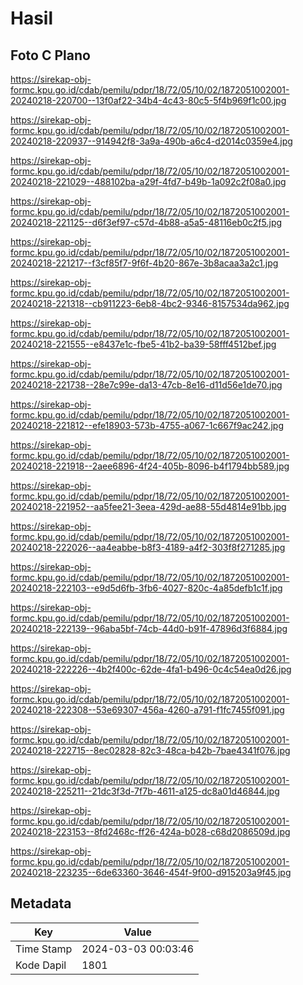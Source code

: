 # Hasil

## Foto C Plano

https://sirekap-obj-formc.kpu.go.id/cdab/pemilu/pdpr/18/72/05/10/02/1872051002001-20240218-220700--13f0af22-34b4-4c43-80c5-5f4b969f1c00.jpg

https://sirekap-obj-formc.kpu.go.id/cdab/pemilu/pdpr/18/72/05/10/02/1872051002001-20240218-220937--914942f8-3a9a-490b-a6c4-d2014c0359e4.jpg

https://sirekap-obj-formc.kpu.go.id/cdab/pemilu/pdpr/18/72/05/10/02/1872051002001-20240218-221029--488102ba-a29f-4fd7-b49b-1a092c2f08a0.jpg

https://sirekap-obj-formc.kpu.go.id/cdab/pemilu/pdpr/18/72/05/10/02/1872051002001-20240218-221125--d6f3ef97-c57d-4b88-a5a5-48116eb0c2f5.jpg

https://sirekap-obj-formc.kpu.go.id/cdab/pemilu/pdpr/18/72/05/10/02/1872051002001-20240218-221217--f3cf85f7-9f6f-4b20-867e-3b8acaa3a2c1.jpg

https://sirekap-obj-formc.kpu.go.id/cdab/pemilu/pdpr/18/72/05/10/02/1872051002001-20240218-221318--cb911223-6eb8-4bc2-9346-8157534da962.jpg

https://sirekap-obj-formc.kpu.go.id/cdab/pemilu/pdpr/18/72/05/10/02/1872051002001-20240218-221555--e8437e1c-fbe5-41b2-ba39-58fff4512bef.jpg

https://sirekap-obj-formc.kpu.go.id/cdab/pemilu/pdpr/18/72/05/10/02/1872051002001-20240218-221738--28e7c99e-da13-47cb-8e16-d11d56e1de70.jpg

https://sirekap-obj-formc.kpu.go.id/cdab/pemilu/pdpr/18/72/05/10/02/1872051002001-20240218-221812--efe18903-573b-4755-a067-1c667f9ac242.jpg

https://sirekap-obj-formc.kpu.go.id/cdab/pemilu/pdpr/18/72/05/10/02/1872051002001-20240218-221918--2aee6896-4f24-405b-8096-b4f1794bb589.jpg

https://sirekap-obj-formc.kpu.go.id/cdab/pemilu/pdpr/18/72/05/10/02/1872051002001-20240218-221952--aa5fee21-3eea-429d-ae88-55d4814e91bb.jpg

https://sirekap-obj-formc.kpu.go.id/cdab/pemilu/pdpr/18/72/05/10/02/1872051002001-20240218-222026--aa4eabbe-b8f3-4189-a4f2-303f8f271285.jpg

https://sirekap-obj-formc.kpu.go.id/cdab/pemilu/pdpr/18/72/05/10/02/1872051002001-20240218-222103--e9d5d6fb-3fb6-4027-820c-4a85defb1c1f.jpg

https://sirekap-obj-formc.kpu.go.id/cdab/pemilu/pdpr/18/72/05/10/02/1872051002001-20240218-222139--96aba5bf-74cb-44d0-b91f-47896d3f6884.jpg

https://sirekap-obj-formc.kpu.go.id/cdab/pemilu/pdpr/18/72/05/10/02/1872051002001-20240218-222226--4b2f400c-62de-4fa1-b496-0c4c54ea0d26.jpg

https://sirekap-obj-formc.kpu.go.id/cdab/pemilu/pdpr/18/72/05/10/02/1872051002001-20240218-222308--53e69307-456a-4260-a791-f1fc7455f091.jpg

https://sirekap-obj-formc.kpu.go.id/cdab/pemilu/pdpr/18/72/05/10/02/1872051002001-20240218-222715--8ec02828-82c3-48ca-b42b-7bae4341f076.jpg

https://sirekap-obj-formc.kpu.go.id/cdab/pemilu/pdpr/18/72/05/10/02/1872051002001-20240218-225211--21dc3f3d-7f7b-4611-a125-dc8a01d46844.jpg

https://sirekap-obj-formc.kpu.go.id/cdab/pemilu/pdpr/18/72/05/10/02/1872051002001-20240218-223153--8fd2468c-ff26-424a-b028-c68d2086509d.jpg

https://sirekap-obj-formc.kpu.go.id/cdab/pemilu/pdpr/18/72/05/10/02/1872051002001-20240218-223235--6de63360-3646-454f-9f00-d915203a9f45.jpg


## Metadata

| Key        | Value               |
| ---------- | ------------------- |
| Time Stamp | 2024-03-03 00:03:46 |
| Kode Dapil | 1801                |



